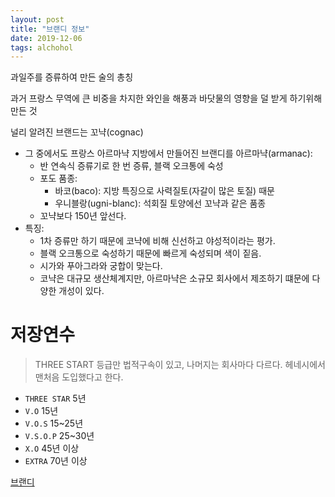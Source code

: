 ```yaml
---
layout: post
title: "브랜디 정보"
date: 2019-12-06
tags: alchohol
---
```


과일주를 증류하여 만든 술의 총칭

과거 프랑스 무역에 큰 비중을 차지한 와인을 해풍과 바닷물의 영향을 덜 받게 하기위해 만든 것

널리 알려진 브랜드는 꼬냑(cognac)
- 그 중에서도 프랑스 아르마냑 지방에서 만들어진 브랜디를 아르마냑(armanac):
  - 반 연속식 증류기로 한 번 증류, 블랙 오크통에 숙성
  - 포도 품종:
    - 바코(baco): 지방 특징으로 사력질토(자갈이 많은 토질) 때문
    - 우니블랑(ugni-blanc): 석회질 토양에선 꼬냑과 같은 품종
  - 꼬냑보다 150년 앞선다.
- 특징:
  - 1차 증류만 하기 때문에 코냑에 비해 신선하고 야성적이라는 평가.
  - 블랙 오크통으로 숙성하기 때문에 빠르게 숙성되며 색이 짙음.
  - 시가와 푸아그라와 궁합이 맞는다.
  - 코냑은 대규모 생산체계지만, 아르마냑은 소규모 회사에서 제조하기 떄문에 다양한 개성이 있다.

# 저장연수

> THREE START 등급만 법적구속이 있고, 나머지는 회사마다 다르다. 헤네시에서 맨처음 도입했다고 한다.

- `THREE STAR` 5년
- `V.O` 15년
- `V.O.S` 15~25년
- `V.S.O.P` 25~30년
- `X.O` 45년 이상
- `EXTRA` 70년 이상

[브랜디](https://namu.wiki/w/%EB%B8%8C%EB%9E%9C%EB%94%94#s-4.2.2)

